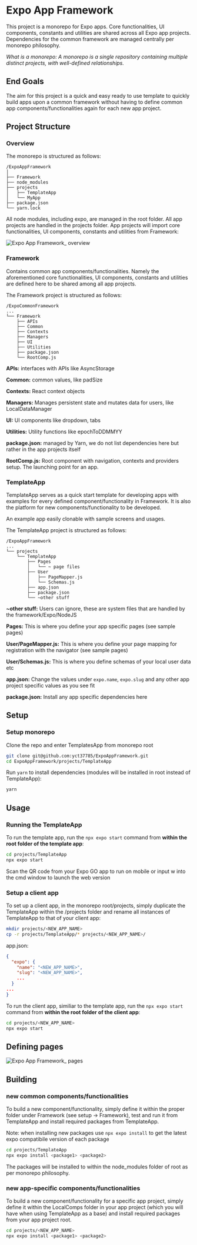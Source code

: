 # Expo App Framework
This project is a monorepo for Expo apps. Core functionalities, UI components, constants and utilities are shared across all Expo app projects. Dependencies for the common framework are managed centrally per monorepo philosophy.

*What is a monorepo: A monorepo is a single repository containing multiple distinct projects, with well-defined relationships.*

## End Goals
The aim for this project is a quick and easy ready to use template to quickly build apps upon a common framework without having to define common app components/functionalities again for each new app project.

## Project Structure
### Overview
The monorepo is structured as follows:
```
/ExpoAppFramework
│
├── Framework
├── node_modules
├── projects
│	├── TemplateApp
│	└── MyApp
├── package.json
└── yarn.lock
```

All node modules, including expo, are managed in the root folder. All app projects are handled in the projects folder. App projects will import core functionalities, UI components, constants and utilities from Framework:

![Expo App Framework_ overview](https://github.com/yct37785/ExpoAppFramework/assets/8434189/abc3e4f2-9544-4154-b144-9c5aea95e4d3)

### Framework
Contains common app components/functionalities. Namely the aforementioned core functionalities, UI components, constants and utilities are defined here to be shared among all app projects.

The Framework project is structured as follows:
```
/ExpoCommonFramework
...
└── Framework
	├── APIs
	├── Common
	├── Contexts
	├── Managers
	├── UI
	├── Utilities
	├── package.json
	└── RootComp.js
```

**APIs:** interfaces with APIs like AsyncStorage

**Common:** common values, like padSize

**Contexts:** React context objects

**Managers:** Manages persistent state and mutates data for users, like LocalDataManager

**UI:** UI components like dropdown, tabs

**Utilities:** Utility functions like epochToDDMMYY

**package.json:** managed by Yarn, we do not list dependencies here but rather in the app projects itself

**RootComp.js:** Root component with navigation, contexts and providers setup. The launching point for an app.

### TemplateApp
TemplateApp serves as a quick start template for developing apps with examples for every defined component/functionality in Framework. It is also the platform for new components/functionality to be developed.

An example app easily clonable with sample screens and usages.

The TemplateApp project is structured as follows:
```
/ExpoAppFramework
...
└── projects
	└── TemplateApp
		├── Pages
		│	└── ~ page files
		├── User
		│	├── PageMapper.js
		│	└── Schemas.js
		├── app.json
		├── package.json
		└── ~other stuff
```

**~other stuff:** Users can ignore, these are system files that are handled by the framework/Expo/NodeJS

**Pages:** This is where you define your app specific pages (see sample pages)

**User/PageMapper.js:** This is where you define your page mapping for registration with the navigator (see sample pages)

**User/Schemas.js:** This is where you define schemas of your local user data etc

**app.json:** Change the values under `expo.name`, `expo.slug` and any other app project specific values as you see fit

**package.json:** Install any app specific dependencies here

## Setup
### Setup monorepo
Clone the repo and enter TemplatesApp from monorepo root

````bash
git clone git@github.com:yct37785/ExpoAppFramework.git
cd ExpoAppFramework/projects/TemplateApp
````

Run `yarn` to install dependencies (modules will be installed in root instead of TemplateApp):

````bash
yarn
````

## Usage
### Running the TemplateApp
To run the template app, run the `npx expo start` command from **within the root folder of the template app**:

````bash
cd projects/TemplateApp
npx expo start
````

Scan the QR code from your Expo GO app to run on mobile or input w into the cmd window to launch the web version

### Setup a client app
To set up a client app, in the monorepo root/projects, simply duplicate the TemplateApp within the /projects folder and rename all instances of TemplateApp to that of your client app:

````bash
mkdir projects/<NEW_APP_NAME>
cp -r projects/TemplateApp/* projects/<NEW_APP_NAME>/
````

app.json:
````json
{
  "expo": {
    "name": "<NEW_APP_NAME>",
    "slug": "<NEW_APP_NAME>",
    ...
  }
...
}
````

To run the client app, similiar to the template app, run the `npx expo start` command from **within the root folder of the client app**:

````bash
cd projects/<NEW_APP_NAME>
npx expo start
````

## Defining pages

![Expo App Framework_ pages](https://github.com/yct37785/ExpoAppFramework/assets/8434189/682c633c-a44c-47e5-bde4-11398a3459ce)

## Building
### new common components/functionalities
To build a new component/functionality, simply define it within the proper folder under Framework (see setup -> Framework), test and run it from TemplateApp and install required packages from TemplateApp.

Note: when installing new packages use `npx expo install` to get the latest expo compatibile version of each package

````bash
cd projects/TemplateApp
npx expo install <package1> <package2>
````

The packages will be installed to within the node_modules folder of root as per monorepo philosophy.
### new app-specific components/functionalities
To build a new component/functionality for a specific app project, simply define it within the LocalComps folder in your app project (which you will have when using TemplateApp as a base) and install required packages from your app project root.

````bash
cd projects/<NEW_APP_NAME>
npx expo install <package1> <package2>
````
